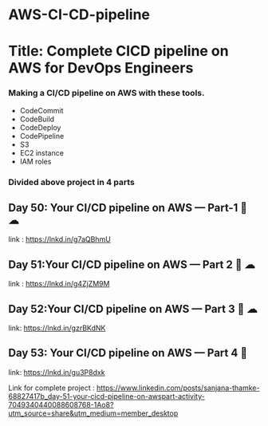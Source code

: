 # AWS-CI-CD-pipeline


# Title: Complete CICD pipeline on AWS for DevOps Engineers

### Making a CI/CD pipeline on AWS with these tools.
* CodeCommit
* CodeBuild
* CodeDeploy
* CodePipeline
* S3
* EC2 instance
* IAM roles


### Divided above project in 4 parts 

## Day 50: Your CI/CD pipeline on AWS — Part-1 🚀 ☁
link : https://lnkd.in/g7aQBhmU

## Day 51:Your CI/CD pipeline on AWS — Part 2 🚀 ☁
link : https://lnkd.in/g4ZjZM9M


## Day 52:Your CI/CD pipeline on AWS — Part 3 🚀 ☁
link: https://lnkd.in/gzrBKdNK

## Day 53: Your CI/CD pipeline on AWS — Part 4 🚀
link: https://lnkd.in/gu3P8dxk


Link for complete project : https://www.linkedin.com/posts/sanjana-thamke-68827417b_day-51-your-cicd-pipeline-on-awspart-activity-7049340440088608768-1Ao8?utm_source=share&utm_medium=member_desktop
